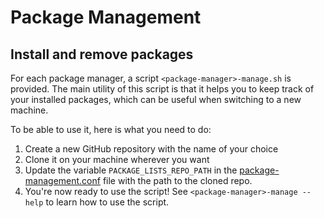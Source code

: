 # Package Management

## Install and remove packages

For each package manager, a script `<package-manager>-manage.sh` is provided. The main utility of this script is that it helps you to keep track of your installed packages, which can be useful when switching to a new machine.

To be able to use it, here is what you need to do:

1. Create a new GitHub repository with the name of your choice
2. Clone it on your machine wherever you want
3. Update the variable `PACKAGE_LISTS_REPO_PATH` in the [package-management.conf](package-management.conf) file with the path to the cloned repo.
4. You're now ready to use the script! See `<package-manager>-manage --help` to learn how to use the script.
